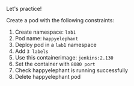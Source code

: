 Let's practice!

Create a pod with the following constraints:

1. Create namespace: ```lab1```
2. Pod name: ```happyelephant```
3. Deploy pod in a ```lab1``` namespace
4. Add ```3 labels```
5. Use this containerimage: ```jenkins:2.130```
6. Set the container with ```8080 port```
7. Check happyelephant is running successfully
8. Delete happyelephant pod

